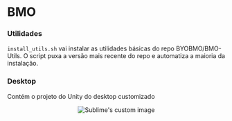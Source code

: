 # BMO

### Utilidades
```install_utils.sh``` vai instalar as utilidades básicas do repo BYOBMO/BMO-Utils. O script puxa a versão mais recente do repo e automatiza a maioria da instalação.

### Desktop
Contém o projeto do Unity do desktop customizado

<p align="center">
  <img src="https://github.com/ropellanda/BMO/blob/main/Media/bmo.jpeg?raw=true" alt="Sublime's custom image"/>
</p>
